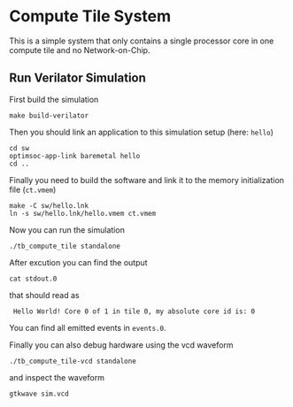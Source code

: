 # Compute Tile System

This is a simple system that only contains a single processor core in
one compute tile and no Network-on-Chip.

## Run Verilator Simulation

First build the simulation

    make build-verilator

Then you should link an application to this simulation setup (here:
`hello`)

    cd sw
    optimsoc-app-link baremetal hello
    cd ..

Finally you need to build the software and link it to the memory
initialization file (`ct.vmem`)

    make -C sw/hello.lnk
    ln -s sw/hello.lnk/hello.vmem ct.vmem

Now you can run the simulation

    ./tb_compute_tile standalone

After excution you can find the output

    cat stdout.0

that should read as

     Hello World! Core 0 of 1 in tile 0, my absolute core id is: 0

You can find all emitted events in `events.0`.

Finally you can also debug hardware using the vcd waveform

    ./tb_compute_tile-vcd standalone

and inspect the waveform

    gtkwave sim.vcd